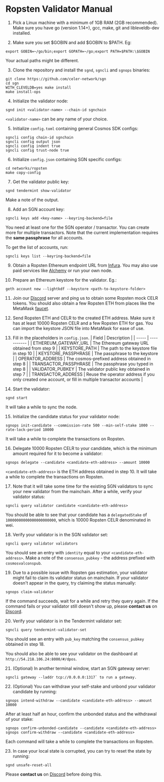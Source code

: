 # Ropsten Validator Manual

1. Pick a Linux machine with a minimum of 1GB RAM (2GB recommended). Make sure you have go
   (version 1.14+), gcc, make, git and libleveldb-dev installed.

2. Make sure you set \$GOBIN and add \$GOBIN to \$PATH. Eg:

```shellscript
export GOBIN=~/go/bin;export GOPATH=~/go;export PATH=$PATH:\$GOBIN
```

Your actual paths might be different.

3. Clone the repository and install the `sgnd`, `sgncli` and `sgnops` binaries:

```shellscript
git clone https://github.com/celer-network/sgn
cd sgn
WITH_CLEVELDB=yes make install
make install-ops
```

4. Initialize the validator node:

```shellscript
sgnd init <validator-name> --chain-id sgnchain
```

`<validator-name>` can be any name of your choice.

5. Initialize `config.toml` containing general Cosmos SDK configs:

```shellscript
sgncli config chain-id sgnchain
sgncli config output json
sgncli config indent true
sgncli config trust-node true
```

6. Initialize `config.json` containing SGN specific configs:

```shellscript
cd networks/ropsten
make copy-config
```

7. Get the validator public key:

```
sgnd tendermint show-validator
```

Make a note of the output.

8. Add an SGN account key:

```
sgncli keys add <key-name> --keyring-backend=file
```

You need at least one for the SGN operator / transactor. You can create more for multiple
transactors. Note that the current implementation requires the **same passphrase** for all accounts.

To get the list of accounts, run:

```
sgncli keys list --keyring-backend=file
```

9. Obtain a Ropsten Ethereum endpoint URL from [Infura](https://infura.io/). You may also use paid
   services like [Alchemy](https://alchemyapi.io/) or run your own node.

10. Prepare an Ethereum keystore for the validator. Eg.:

```shellscript
geth account new --lightkdf --keystore <path-to-keystore-folder>
```

11. Join our [Discord](https://discord.gg/uGx4fjQ) server and ping us to obtain some Ropsten mock
    CELR tokens. You should also obtain a few Ropsten ETH from places like the MetaMask
    [faucet](https://faucet.metamask.io).

12. Send Ropsten ETH and CELR to the created ETH address. Make sure it has at least 10000 Ropsten
    CELR and a few Ropsten ETH for gas. You can import the keystore JSON file into MetaMask for ease
    of use.

13. Fill in the placeholders in `config.json`.
    | Field | Description |
    | ----- | ----------- |
    | ETHEREUM_GATEWAY_URL | The Ethereum gateway URL obtained from step 9 |
    | KEYSTORE_PATH | The path to the keystore file in step 10 |
    | KEYSTORE_PASSPHRASE | The passphrase to the keystore |
    | OPERATOR_ADDRESS | The cosmos-prefixed address obtained in step 8 |
    | TRANSACTOR_PASSPHRASE | The passphrase you typed in step 8 |
    | VALIDATOR_PUBKEY | The validator public key obtained in step 7 |
    | TRANSACTOR_ADDRESS | Reuse the operator address if you only created one account, or fill in multiple transactor accounts |

14. Start the validator:

```shellscript
sgnd start
```

It will take a while to sync the node.

15. Initialize the candidate status for your validator node:

```shellscript
sgnops init-candidate --commission-rate 500 --min-self-stake 1000 --rate-lock-period 10000
```

It will take a while to complete the transactions on Ropsten.

16. Delegate 10000 Ropsten CELR to your candidate, which is the minimum amount required for it to
    become a validator:

```shellscript
sgnops delegate --candidate <candidate-eth-address> --amount 10000
```

`<candidate-eth-address>` is the ETH address obtained in step 10. It will take a while to complete
the transactions on Ropsten.

17. Note that it will take some time for the existing SGN validators to sync your new validator from
    the mainchain. After a while, verify your validator status:

```shellscript
sgncli query validator candidate <candidate-eth-address>
```

You should be able to see that your candidate has a `delegatedStake` of `10000000000000000000000`,
which is 10000 Ropsten CELR denominated in wei.

18. Verify your validator is in the SGN validator set:

```shellscript
sgncli query validator validators
```

You should see an entry with `identity` equal to your `<candidate-eth-address>`.
Make a note of the `consensus_pubkey` - the address prefixed with `cosmosvalconspub`.

19. Due to a possible issue with Ropsten gas estimation, your validator might fail to claim its
    validator status on mainchain. If your validator doesn't appear in the query, try claiming the
    status manually:

```shellscript
sgnops claim-validator
```

If the command succeeds, wait for a while and retry they query again. If the command fails or your
validator still doesn't show up, please **contact us** on [Discord](https://discord.gg/uGx4fjQ).

20. Verify your validator is in the Tendermint validator set:

```shellscript
sgncli query tendermint-validator-set
```

You should see an entry with `pub_key` matching the `consensus_pubkey` obtained in step 18.

You should also be able to see your validator on the dashboard at
`http://54.218.106.24:8000/#/dpos`.

21. (Optional) In another terminal window, start an SGN gateway server:

```shellscript
sgncli gateway --laddr tcp://0.0.0.0:1317` to run a gateway.
```

22. (Optional) You can withdraw your self-stake and unbond your validator candidate by running:

```shellscript
sgnops intend-withdraw --candidate <candidate-eth-address> --amount 10000
```

After at least half an hour, confirm the unbonded status and the withdrawal of your stake:

```shellscript
sgnops confirm-unbonded-candidate --candidate <candidate-eth-address>
sgnops confirm-withdraw --candidate <candidate-eth-address>
```

Each command will take a while to complete the transactions on Ropsten.

23. In case your local state is corrupted, you can try to reset the state by running:

```shellscript
sgnd unsafe-reset-all
```

Please **contact us** on [Discord](https://discord.gg/uGx4fjQ) before doing this.
